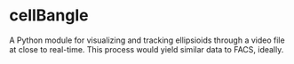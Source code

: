 cellBangle
==========

A Python module for visualizing and tracking ellipsioids through a video file at close to real-time. This process would yield similar data to FACS, ideally.
